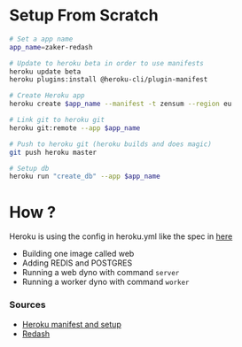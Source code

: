 # Setup From Scratch
```sh
# Set a app name
app_name=zaker-redash

# Update to heroku beta in order to use manifests
heroku update beta
heroku plugins:install @heroku-cli/plugin-manifest

# Create Heroku app
heroku create $app_name --manifest -t zensum --region eu

# Link git to heroku git
heroku git:remote --app $app_name

# Push to heroku git (heroku builds and does magic)
git push heroku master

# Setup db
heroku run "create_db" --app $app_name
```

# How ?
Heroku is using the config in heroku.yml like the spec in [here](https://devcenter.heroku.com/articles/build-docker-images-heroku-yml)
- Building one image called web
- Adding REDIS and POSTGRES
- Running a web dyno with command `server`
- Running a worker dyno with command `worker`


### Sources

- [Heroku manifest and setup](https://devcenter.heroku.com/articles/build-docker-images-heroku-yml)
- [Redash](https://redash.io/help/open-source/dev-guide/docker)